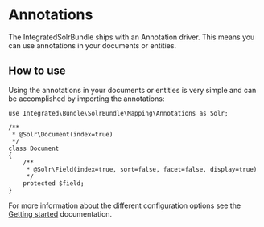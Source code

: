 # Annotations #

The IntegratedSolrBundle ships with an Annotation driver. This means you can use annotations in your documents or entities.

## How to use ##

Using the annotations in your documents or entities is very simple and can be accomplished by importing the annotations:

	use Integrated\Bundle\SolrBundle\Mapping\Annotations as Solr;

	/**
	 * @Solr\Document(index=true)
	 */
	class Document
	{
		/**
	     * @Solr\Field(index=true, sort=false, facet=false, display=true)
	     */ 
		protected $field;
	}

For more information about the different configuration options see the [Getting started](index.md) documentation.